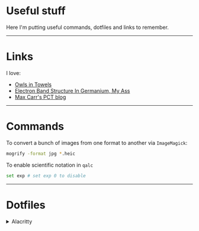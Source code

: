 # Useful stuff

Here I'm putting useful commands, dotfiles and links to remember. 

---

# Links

I love:
- [Owls in Towels](https://owlsintowels.org/)
- [Electron Band Structure In Germanium, My Ass](https://web.archive.org/web/20001031193257/http://www.cs.wisc.edu/~kovar/hall.html)
- [Max Carr's PCT blog](https://pct.maxcarr.com)


---

# Commands

To convert a bunch of images from one format to another via `ImageMagick`: 
```bash
mogrify -format jpg *.heic
```

To enable scientific notation in `qalc`
```bash
set exp # set exp 0 to disable
```

---

# Dotfiles

<details>
<summary>
Alacritty
</summary>

Located at `~/.config/alacritty/alacritty.toml`.
```toml
[env]
TERM = "xterm-256color"

[window]
opacity = 0.8
blur = true

[window.dimensions]
columns=100
lines=30

[font]
normal.family = "MesloLGS NF"
size = 12
```
</details>


